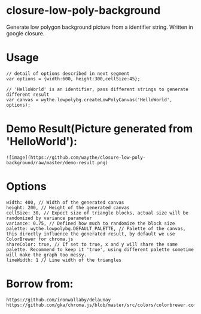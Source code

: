 # closure-low-poly-background
Generate low polygon background picture from a identifier string. Written in google closure. 

# Usage
	// detail of options described in next segment
	var options = {width:600, height:300,cellSize:45};

	// 'HelloWorld' is an identifier, pass different strings to generate different result
	var canvas = wythe.lowpolybg.createLowPolyCanvas('HelloWorld', options);

# Demo Result(Picture generated from 'HelloWorld'):

	![image](https://github.com/waythe/closure-low-poly-background/raw/master/demo-result.png)

# Options
    width: 400, // Width of the generated canvas
    height: 200, // Height of the generated canvas
    cellSize: 30, // Expect size of triangle blocks, actual size will be randomized by variance parameter
    variance: 0.75, // Defined how much to randomize the block size
    palette: wythe.lowpolybg.DEFAULT_PALETTE, // Palette of the canvas, this directly influence the generated result, by default we use ColorBrewer for chroma.js
    shareColor: true, // If set to true, x and y will share the same palette. Recommend to keep it 'true', using different palette sometime will make the graph too messy.
    lineWidth: 1 // Line width of the triangles

# Borrow from:
	https://github.com/ironwallaby/delaunay
	https://github.com/gka/chroma.js/blob/master/src/colors/colorbrewer.coffee